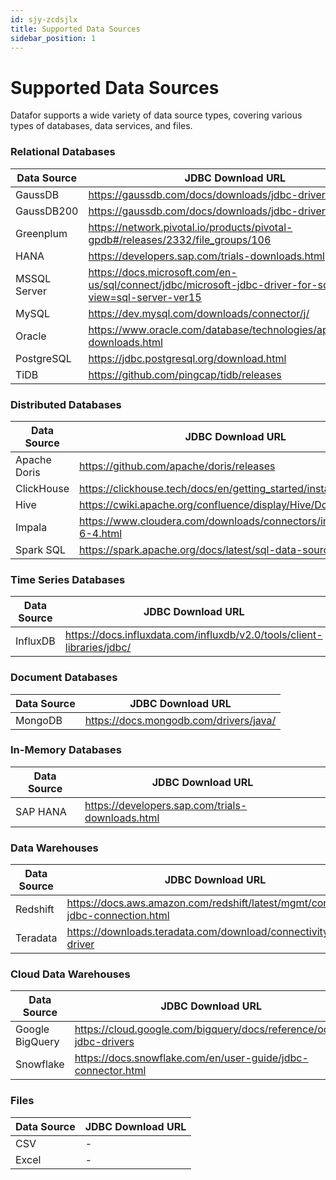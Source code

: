 ```yaml
---
id: sjy-zcdsjlx
title: Supported Data Sources
sidebar_position: 1
---
```


# Supported Data Sources

Datafor supports a wide variety of data source types, covering various types of databases, data services, and files.

### Relational Databases

| Data Source  | JDBC Download URL                                            |
| ------------ | ------------------------------------------------------------ |
| GaussDB      | https://gaussdb.com/docs/downloads/jdbc-driver.html          |
| GaussDB200   | https://gaussdb.com/docs/downloads/jdbc-driver.html          |
| Greenplum    | https://network.pivotal.io/products/pivotal-gpdb#/releases/2332/file_groups/106 |
| HANA         | https://developers.sap.com/trials-downloads.html             |
| MSSQL Server | https://docs.microsoft.com/en-us/sql/connect/jdbc/microsoft-jdbc-driver-for-sql-server?view=sql-server-ver15 |
| MySQL        | https://dev.mysql.com/downloads/connector/j/                 |
| Oracle       | https://www.oracle.com/database/technologies/appdev/jdbc-downloads.html |
| PostgreSQL   | https://jdbc.postgresql.org/download.html                    |
| TiDB         | https://github.com/pingcap/tidb/releases                     |

### Distributed Databases

| Data Source  | JDBC Download URL                                            |
| ------------ | ------------------------------------------------------------ |
| Apache Doris | https://github.com/apache/doris/releases                     |
| ClickHouse   | https://clickhouse.tech/docs/en/getting_started/install/     |
| Hive         | https://cwiki.apache.org/confluence/display/Hive/Downloads   |
| Impala       | https://www.cloudera.com/downloads/connectors/impala/jdbc/2-6-4.html |
| Spark SQL    | https://spark.apache.org/docs/latest/sql-data-sources-jdbc.html |

### Time Series Databases

| Data Source | JDBC Download URL                                            |
| ----------- | ------------------------------------------------------------ |
| InfluxDB    | https://docs.influxdata.com/influxdb/v2.0/tools/client-libraries/jdbc/ |

### Document Databases

| Data Source | JDBC Download URL                      |
| ----------- | -------------------------------------- |
| MongoDB     | https://docs.mongodb.com/drivers/java/ |

### In-Memory Databases

| Data Source | JDBC Download URL                                |
| ----------- | ------------------------------------------------ |
| SAP HANA    | https://developers.sap.com/trials-downloads.html |

### Data Warehouses

| Data Source | JDBC Download URL                                            |
| ----------- | ------------------------------------------------------------ |
| Redshift    | https://docs.aws.amazon.com/redshift/latest/mgmt/configure-jdbc-connection.html |
| Teradata    | https://downloads.teradata.com/download/connectivity/jdbc-driver |

### Cloud Data Warehouses

| Data Source     | JDBC Download URL                                            |
| --------------- | ------------------------------------------------------------ |
| Google BigQuery | https://cloud.google.com/bigquery/docs/reference/odbc-jdbc-drivers |
| Snowflake       | https://docs.snowflake.com/en/user-guide/jdbc-connector.html |

### Files

| Data Source | JDBC Download URL |
| ----------- | ----------------- |
| CSV         | -                 |
| Excel       | -                 |
